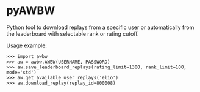# pyAWBW

Python tool to download replays from a specific user or automatically from the leaderboard with selectable rank or rating cutoff.

Usage example:
```
>>> import awbw
>>> aw = awbw.AWBW(USERNAME, PASSWORD)
>>> aw.save_leaderboard_replays(rating_limit=1300, rank_limit=100, mode='std')
>>> aw.get_available_user_replays('elio')
>>> aw.download_replay(replay_id=800008)
```
